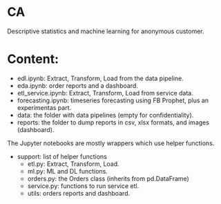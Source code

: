 # CA
Descriptive statistics and machine learning for anonymous customer.

# Content:

- edl.ipynb: Extract, Transform, Load from the data pipeline.
- eda.ipynb: order reports and a dashboard.
- etl_service.ipynb: Extract, Transform, Load from service data.
- forecasting.ipynb: timeseries forecasting using FB Prophet, plus an experimentas part.
- data: the folder with data pipelines (empty for confidentiality).
- reports: the folder to dump reports in csv, xlsx formats, and images (dashboard).

The Jupyter notebooks are mostly wrappers which use helper functions.

- support: list of helper functions
  -  etl.py: Extract, Transform, Load.
  -  ml.py: ML and DL functions.
  -  orders.py: the Orders class (inherits from pd.DataFrame)
  -  service.py: functions to run service etl.
  -  utils: orders reports and dashboard.
